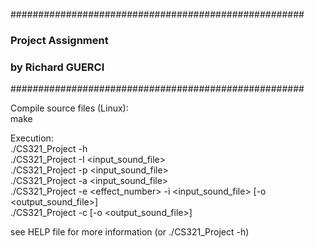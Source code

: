 #####################################################
###              Project Assignment               ###
###               by Richard GUERCI               ###
#####################################################
  
Compile source files (Linux):  
	make  
  
Execution:  
	./CS321_Project -h  
	./CS321_Project -I <input_sound_file>  
	./CS321_Project -p <input_sound_file>  
	./CS321_Project -a <input_sound_file>  
	./CS321_Project -e <effect_number> -i <input_sound_file> [-o <output_sound_file>]  
	./CS321_Project -c <notes> [-o <output_sound_file>]  
  
see HELP file for more information (or ./CS321_Project -h)  

